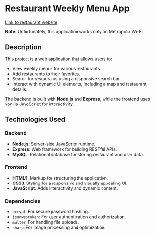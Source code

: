 # Restaurant Weekly Menu App

[Link to restaurant website](https://users.metropolia.fi/~jonijhe/web_development_K25/web-assignment/main.html)

**Note**: Unfortunately, this application works only on Metropolia Wi-Fi

## Description
This project is a web application that allows users to:
- View weekly menus for various restaurants.
- Add restaurants to their favorites.
- Search for restaurants using a responsive search bar.
- Interact with dynamic UI elements, including a map and restaurant details.

The backend is built with **Node.js** and **Express**, while the frontend uses vanilla JavaScript for interactivity.

## Technologies Used
### Backend
- **Node.js**: Server-side JavaScript runtime.
- **Express**: Web framework for building RESTful APIs.
- **MySQL**: Relational database for storing restaurant and user data.

### Frontend
- **HTML5**: Markup for structuring the application.
- **CSS3**: Styling for a responsive and visually appealing UI.
- **JavaScript**: Adds interactivity and dynamic content.

### Dependencies
- `bcrypt`: For secure password hashing.
- `jsonwebtoken`: For user authentication and authorization.
- `multer`: For handling file uploads.
- `sharp`: For image processing and optimization.
